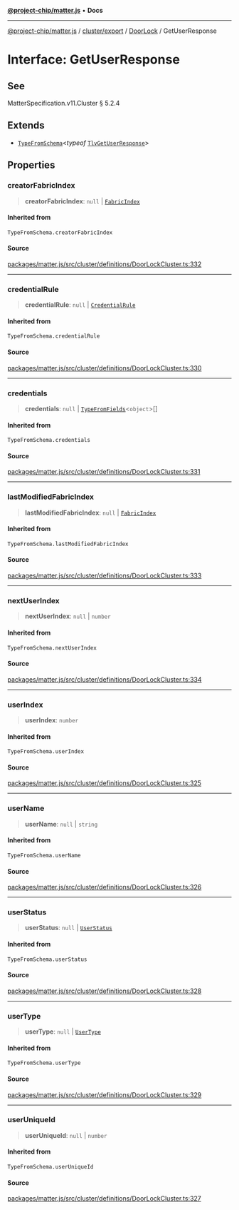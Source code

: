 [**@project-chip/matter.js**](../../../../../README.md) • **Docs**

***

[@project-chip/matter.js](../../../../../modules.md) / [cluster/export](../../../README.md) / [DoorLock](../README.md) / GetUserResponse

# Interface: GetUserResponse

## See

MatterSpecification.v11.Cluster § 5.2.4

## Extends

- [`TypeFromSchema`](../../../../../tlv/export/README.md#typefromschemas)\<*typeof* [`TlvGetUserResponse`](../README.md#tlvgetuserresponse)\>

## Properties

### creatorFabricIndex

> **creatorFabricIndex**: `null` \| [`FabricIndex`](../../../../../datatype/export/README.md#fabricindex)

#### Inherited from

`TypeFromSchema.creatorFabricIndex`

#### Source

[packages/matter.js/src/cluster/definitions/DoorLockCluster.ts:332](https://github.com/project-chip/matter.js/blob/7a8cbb56b87d4ccf34bec5a9a95ab40a1711324f/packages/matter.js/src/cluster/definitions/DoorLockCluster.ts#L332)

***

### credentialRule

> **credentialRule**: `null` \| [`CredentialRule`](../enumerations/CredentialRule.md)

#### Inherited from

`TypeFromSchema.credentialRule`

#### Source

[packages/matter.js/src/cluster/definitions/DoorLockCluster.ts:330](https://github.com/project-chip/matter.js/blob/7a8cbb56b87d4ccf34bec5a9a95ab40a1711324f/packages/matter.js/src/cluster/definitions/DoorLockCluster.ts#L330)

***

### credentials

> **credentials**: `null` \| [`TypeFromFields`](../../../../../tlv/export/README.md#typefromfieldsf)\<`object`\>[]

#### Inherited from

`TypeFromSchema.credentials`

#### Source

[packages/matter.js/src/cluster/definitions/DoorLockCluster.ts:331](https://github.com/project-chip/matter.js/blob/7a8cbb56b87d4ccf34bec5a9a95ab40a1711324f/packages/matter.js/src/cluster/definitions/DoorLockCluster.ts#L331)

***

### lastModifiedFabricIndex

> **lastModifiedFabricIndex**: `null` \| [`FabricIndex`](../../../../../datatype/export/README.md#fabricindex)

#### Inherited from

`TypeFromSchema.lastModifiedFabricIndex`

#### Source

[packages/matter.js/src/cluster/definitions/DoorLockCluster.ts:333](https://github.com/project-chip/matter.js/blob/7a8cbb56b87d4ccf34bec5a9a95ab40a1711324f/packages/matter.js/src/cluster/definitions/DoorLockCluster.ts#L333)

***

### nextUserIndex

> **nextUserIndex**: `null` \| `number`

#### Inherited from

`TypeFromSchema.nextUserIndex`

#### Source

[packages/matter.js/src/cluster/definitions/DoorLockCluster.ts:334](https://github.com/project-chip/matter.js/blob/7a8cbb56b87d4ccf34bec5a9a95ab40a1711324f/packages/matter.js/src/cluster/definitions/DoorLockCluster.ts#L334)

***

### userIndex

> **userIndex**: `number`

#### Inherited from

`TypeFromSchema.userIndex`

#### Source

[packages/matter.js/src/cluster/definitions/DoorLockCluster.ts:325](https://github.com/project-chip/matter.js/blob/7a8cbb56b87d4ccf34bec5a9a95ab40a1711324f/packages/matter.js/src/cluster/definitions/DoorLockCluster.ts#L325)

***

### userName

> **userName**: `null` \| `string`

#### Inherited from

`TypeFromSchema.userName`

#### Source

[packages/matter.js/src/cluster/definitions/DoorLockCluster.ts:326](https://github.com/project-chip/matter.js/blob/7a8cbb56b87d4ccf34bec5a9a95ab40a1711324f/packages/matter.js/src/cluster/definitions/DoorLockCluster.ts#L326)

***

### userStatus

> **userStatus**: `null` \| [`UserStatus`](../enumerations/UserStatus.md)

#### Inherited from

`TypeFromSchema.userStatus`

#### Source

[packages/matter.js/src/cluster/definitions/DoorLockCluster.ts:328](https://github.com/project-chip/matter.js/blob/7a8cbb56b87d4ccf34bec5a9a95ab40a1711324f/packages/matter.js/src/cluster/definitions/DoorLockCluster.ts#L328)

***

### userType

> **userType**: `null` \| [`UserType`](../enumerations/UserType.md)

#### Inherited from

`TypeFromSchema.userType`

#### Source

[packages/matter.js/src/cluster/definitions/DoorLockCluster.ts:329](https://github.com/project-chip/matter.js/blob/7a8cbb56b87d4ccf34bec5a9a95ab40a1711324f/packages/matter.js/src/cluster/definitions/DoorLockCluster.ts#L329)

***

### userUniqueId

> **userUniqueId**: `null` \| `number`

#### Inherited from

`TypeFromSchema.userUniqueId`

#### Source

[packages/matter.js/src/cluster/definitions/DoorLockCluster.ts:327](https://github.com/project-chip/matter.js/blob/7a8cbb56b87d4ccf34bec5a9a95ab40a1711324f/packages/matter.js/src/cluster/definitions/DoorLockCluster.ts#L327)
